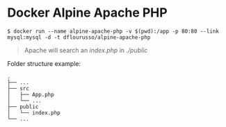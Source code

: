 # Docker Alpine Apache PHP


    $ docker run --name alpine-apache-php -v $(pwd):/app -p 80:80 --link mysql:mysql -d -t dflourusso/alpine-apache-php


> Apache will search an *index.php* in *./public*

Folder structure example:

    .
    ├── ...
    ├── src      
    │   ├── App.php
    │   └── ...
    ├── public   
    │   └── index.php  
    └── ...
